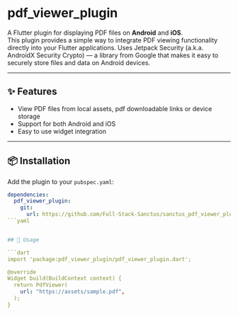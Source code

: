 # pdf_viewer_plugin

A Flutter plugin for displaying PDF files on **Android** and **iOS**.  
This plugin provides a simple way to integrate PDF viewing functionality directly into your Flutter applications. Uses Jetpack Security (a.k.a. AndroidX Security Crypto) — a library from Google that makes it easy to securely store files and data on Android devices.

---

## ✨ Features
- View PDF files from local assets, pdf downloadable links or device storage  
- Support for both Android and iOS  
- Easy to use widget integration  

---

## 📦 Installation

Add the plugin to your `pubspec.yaml`:

```yaml
dependencies:
  pdf_viewer_plugin:
    git:
      url: https://github.com/Full-Stack-Sanctus/sanctus_pdf_viewer_plugin.git
```yaml


## 🚀 Usage

```dart
import 'package:pdf_viewer_plugin/pdf_viewer_plugin.dart';

@override
Widget build(BuildContext context) {
  return PdfViewer(
    url: "https://assets/sample.pdf",
  );
}
